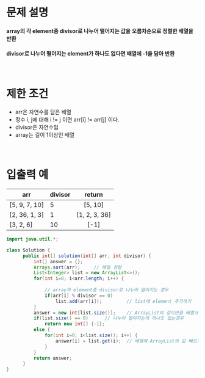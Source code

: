 # 문제 설명<br>
#### array의 각 element중 divisor로 나누어 떨어지는 값을 오름차순으로 정렬한 배열을 반환
#### divisor로 나누어 떨어지는 element가 하나도 없다면 배열에 -1을 담아 반환<br><br><br>
# 제한 조건<br>
####
- arr은 자연수를 담은 배열  
- 정수 i, j에 대해 i != j 이면 arr[i] != arr[j] 이다.
- divisor은 자연수임 
- array는 길이 1이상인 배열<br><br><br>
# 입출력 예  
| arr | divisor | return |
---|:---|:---:
| [5, 9, 7, 10] | 5 | [5, 10] |
| [2, 36, 1, 3] | 1 | [1, 2, 3, 36] |
| [3, 2, 6] | 10 | [-1] |  <br><br> 

```java
import java.util.*;

class Solution {
	  public int[] solution(int[] arr, int divisor) {
	      int[] answer = {};
	      Arrays.sort(arr);		// 배열 정렬
	      List<Integer> list = new ArrayList<>();
	      for(int i=0; i<arr.length; i++) {
	    	  
	    	  // array의 element중 divisor로 나누어 떨어지는 경우
	    	  if(arr[i] % divisor == 0)	
	    		  list.add(arr[i]);			// list에 element 추가하기
	      }
	      answer = new int[list.size()];	// ArrayList의 길이만큼 배열크기 지정
	      if(list.size() == 0)		// 나누어 떨어지는게 하나도 없는경우
	    	  return new int[] {-1};
	      else {
	    	  for(int i=0; i<list.size(); i++) {
	    		  answer[i] = list.get(i);	// 배열에 ArrayList의 값 빼오기
	    	  }
	      }
	      return answer;
	  }
}
```
